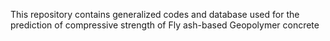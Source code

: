 This repository contains generalized codes and database used for the prediction of compressive strength of Fly ash-based Geopolymer concrete
